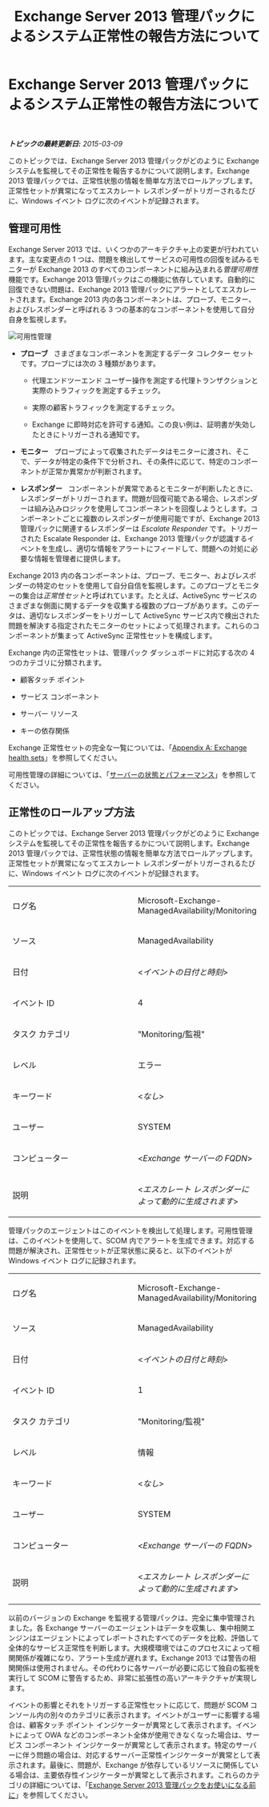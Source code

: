 ﻿---
title: Exchange Server 2013 管理パックによるシステム正常性の報告方法について
TOCTitle: Exchange Server 2013 管理パックによるシステム正常性の報告方法について
ms:assetid: 6ca8847f-93fe-458d-bd43-7afad7fdd2f4
ms:mtpsurl: https://technet.microsoft.com/ja-jp/library/Dn195910(v=EXCHG.150)
ms:contentKeyID: 53181895
ms.author: dstrome
ms.date: 04/03/2015
mtps_version: v=EXCHG.150
ms.translationtype: HT
---

# Exchange Server 2013 管理パックによるシステム正常性の報告方法について

 

_**トピックの最終更新日:** 2015-03-09_

このトピックでは、Exchange Server 2013 管理パックがどのように Exchange システムを監視してその正常性を報告するかについて説明します。Exchange 2013 管理パックでは、正常性状態の情報を簡単な方法でロールアップします。正常性セットが異常になってエスカレート レスポンダーがトリガーされるたびに、Windows イベント ログに次のイベントが記録されます。

## 管理可用性

Exchange Server 2013 では、いくつかのアーキテクチャ上の変更が行われています。主な変更点の 1 つは、問題を検出してサービスの可用性の回復を試みるモニターが Exchange 2013 のすべてのコンポーネントに組み込まれる*管理可用性*機能です。Exchange 2013 管理パックはこの機能に依存しています。自動的に回復できない問題は、Exchange 2013 管理パックにアラートとしてエスカレートされます。Exchange 2013 内の各コンポーネントは、プローブ、モニター、およびレスポンダーと呼ばれる 3 つの基本的なコンポーネントを使用して自分自身を監視します。

![可用性管理](images/Dn195910.dd5febae-d05e-4089-a3f5-1691b2d9a3d7(EXCHG.150).png "可用性管理")

  - **プローブ**   さまざまなコンポーネントを測定するデータ コレクター セットです。プローブには次の 3 種類があります。
    
      - 代理エンドツーエンド ユーザー操作を測定する代理トランザクションと実際のトラフィックを測定するチェック。
    
      - 実際の顧客トラフィックを測定するチェック。
    
      - Exchange に即時対応を許可する通知。この良い例は、証明書が失効したときにトリガーされる通知です。

  - **モニター**   プローブによって収集されたデータはモニターに渡され、そこで、データが特定の条件下で分析され、その条件に応じて、特定のコンポーネントが正常か異常かが判断されます。

  - **レスポンダー**   コンポーネントが異常であるとモニターが判断したときに、レスポンダーがトリガーされます。問題が回復可能である場合、レスポンダーは組み込みロジックを使用してコンポーネントを回復しようとします。コンポーネントごとに複数のレスポンダーが使用可能ですが、Exchange 2013 管理パックに関連するレスポンダーは *Escalate Responder* です。トリガーされた Escalate Responder は、Exchange 2013 管理パックが認識するイベントを生成し、適切な情報をアラートにフィードして、問題への対処に必要な情報を管理者に提供します。

Exchange 2013 内の各コンポーネントは、プローブ、モニター、およびレスポンダーの特定のセットを使用して自分自信を監視します。このプローブとモニターの集合は*正常性セット*と呼ばれています。たとえば、ActiveSync サービスのさまざまな側面に関するデータを収集する複数のプローブがあります。このデータは、適切なレスポンダーをトリガーして ActiveSync サービス内で検出された問題を解決する指定されたモニターのセットによって処理されます。これらのコンポーネントが集まって ActiveSync 正常性セットを構成します。

Exchange 内の正常性セットは、管理パック ダッシュボードに対応する次の 4 つのカテゴリに分類されます。

  - 顧客タッチ ポイント

  - サービス コンポーネント

  - サーバー リソース

  - キーの依存関係

Exchange 正常性セットの完全な一覧については、「[Appendix A: Exchange health sets](appendix-a-exchange-health-sets.md)」を参照してください。

可用性管理の詳細については、「[サーバーの状態とパフォーマンス](https://technet.microsoft.com/ja-jp/library/jj150551\(v=exchg.150\))」を参照してください。

## 正常性のロールアップ方法

このトピックでは、Exchange Server 2013 管理パックがどのように Exchange システムを監視してその正常性を報告するかについて説明します。Exchange 2013 管理パックでは、正常性状態の情報を簡単な方法でロールアップします。正常性セットが異常になってエスカレート レスポンダーがトリガーされるたびに、Windows イベント ログに次のイベントが記録されます。


<table>
<colgroup>
<col style="width: 50%" />
<col style="width: 50%" />
</colgroup>
<tbody>
<tr class="odd">
<td><p>ログ名</p></td>
<td><p>Microsoft-Exchange-ManagedAvailability/Monitoring</p></td>
</tr>
<tr class="even">
<td><p>ソース</p></td>
<td><p>ManagedAvailability</p></td>
</tr>
<tr class="odd">
<td><p>日付</p></td>
<td><p>&lt;<em>イベントの日付と時刻</em>&gt;</p></td>
</tr>
<tr class="even">
<td><p>イベント ID</p></td>
<td><p>4</p></td>
</tr>
<tr class="odd">
<td><p>タスク カテゴリ</p></td>
<td><p>&quot;Monitoring/監視&quot;</p></td>
</tr>
<tr class="even">
<td><p>レベル</p></td>
<td><p>エラー</p></td>
</tr>
<tr class="odd">
<td><p>キーワード</p></td>
<td><p>&lt;<em>なし</em>&gt;</p></td>
</tr>
<tr class="even">
<td><p>ユーザー</p></td>
<td><p>SYSTEM</p></td>
</tr>
<tr class="odd">
<td><p>コンピューター</p></td>
<td><p>&lt;<em>Exchange サーバーの FQDN</em>&gt;</p></td>
</tr>
<tr class="even">
<td><p>説明</p></td>
<td><p>&lt;<em>エスカレート レスポンダーによって動的に生成されます</em>&gt;</p></td>
</tr>
</tbody>
</table>


管理パックのエージェントはこのイベントを検出して処理します。可用性管理は、このイベントを使用して、SCOM 内でアラートを生成できます。対応する問題が解決され、正常性セットが正常状態に戻ると、以下のイベントが Windows イベント ログに記録されます。


<table>
<colgroup>
<col style="width: 50%" />
<col style="width: 50%" />
</colgroup>
<tbody>
<tr class="odd">
<td><p>ログ名</p></td>
<td><p>Microsoft-Exchange-ManagedAvailability/Monitoring</p></td>
</tr>
<tr class="even">
<td><p>ソース</p></td>
<td><p>ManagedAvailability</p></td>
</tr>
<tr class="odd">
<td><p>日付</p></td>
<td><p>&lt;<em>イベントの日付と時刻</em>&gt;</p></td>
</tr>
<tr class="even">
<td><p>イベント ID</p></td>
<td><p>1</p></td>
</tr>
<tr class="odd">
<td><p>タスク カテゴリ</p></td>
<td><p>&quot;Monitoring/監視&quot;</p></td>
</tr>
<tr class="even">
<td><p>レベル</p></td>
<td><p>情報</p></td>
</tr>
<tr class="odd">
<td><p>キーワード</p></td>
<td><p>&lt;<em>なし</em>&gt;</p></td>
</tr>
<tr class="even">
<td><p>ユーザー</p></td>
<td><p>SYSTEM</p></td>
</tr>
<tr class="odd">
<td><p>コンピューター</p></td>
<td><p>&lt;<em>Exchange サーバーの FQDN</em>&gt;</p></td>
</tr>
<tr class="even">
<td><p>説明</p></td>
<td><p>&lt;<em>エスカレート レスポンダーによって動的に生成されます</em>&gt;</p></td>
</tr>
</tbody>
</table>


以前のバージョンの Exchange を監視する管理パックは、完全に集中管理されました。各 Exchange サーバーのエージェントはデータを収集し、集中相関エンジンはエージェントによってレポートされたすべてのデータを比較、評価して全体的なサービス正常性を判断します。大規模環境ではこのプロセスによって相関関係が複雑になり、アラート生成が遅れます。Exchange 2013 では警告の相関関係は使用されません。その代わりに各サーバーが必要に応じて独自の監視を実行して SCOM に警告するため、非常に拡張性の高いアーキテクチャが実現します。

イベントの影響とそれをトリガーする正常性セットに応じて、問題が SCOM コンソール内の別々のカテゴリに表示されます。イベントがユーザーに影響する場合は、顧客タッチ ポイント インジケーターが異常として表示されます。イベントによって OWA などのコンポーネント全体が使用できなくなった場合は、サービス コンポーネント インジケーターが異常として表示されます。特定のサーバーに伴う問題の場合は、対応するサーバー正常性インジケーターが異常として表示されます。最後に、問題が、Exchange が依存しているリソースに関係している場合は、主要依存性インジケーターが異常として表示されます。これらのカテゴリの詳細については、「[Exchange Server 2013 管理パックをお使いになる前に](getting-started-with-exchange-server-2013-management-pack.md)」を参照してください。

